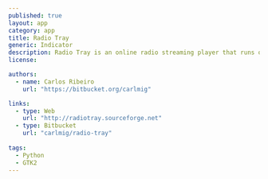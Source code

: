 ```yaml
---
published: true
layout: app
category: app
title: Radio Tray
generic: Indicator
description: Radio Tray is an online radio streaming player that runs on a Linux system tray. Its goal is to have the minimum interface possible, making it very straightforward to use. 
license:

authors: 
  - name: Carlos Ribeiro
    url: "https://bitbucket.org/carlmig"

links:
  - type: Web
    url: "http://radiotray.sourceforge.net"
  - type: Bitbucket
    url: "carlmig/radio-tray"
    
tags:
  - Python
  - GTK2
---
```


